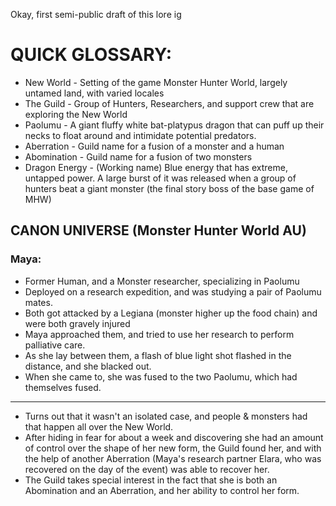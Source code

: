 ---
---
Okay, first semi-public draft of this lore ig

# QUICK GLOSSARY:
- New World - Setting of the game Monster Hunter World, largely untamed land, with varied locales
- The Guild - Group of Hunters, Researchers, and support crew that are exploring the New World
- Paolumu - A giant fluffy white bat-platypus dragon that can puff up their necks to float around and intimidate potential predators.
- Aberration - Guild name for a fusion of a monster and a human
- Abomination - Guild name for a fusion of two monsters
- Dragon Energy - (Working name) Blue energy that has extreme, untapped power. A large burst of it was released when a group of hunters beat a giant monster (the final story boss of the base game of MHW)

## CANON UNIVERSE (Monster Hunter World AU)
### Maya:
- Former Human, and a Monster researcher, specializing in Paolumu
- Deployed on a research expedition, and was studying a pair of Paolumu mates.
- Both got attacked by a Legiana (monster higher up the food chain) and were both gravely injured
- Maya approached them, and tried to use her research to perform palliative care.
- As she lay between them, a flash of blue light shot flashed in the distance, and she blacked out.
- When she came to, she was fused to the two Paolumu, which had themselves fused.
-------
- Turns out that it wasn't an isolated case, and people & monsters had that happen all over the New World.
- After hiding in fear for about a week and discovering she had an amount of control over the shape of her new form, the Guild found her, and with the help of another Aberration (Maya's research partner Elara, who was recovered on the day of the event) was able to recover her.
- The Guild takes special interest in the fact that she is both an Abomination and an Aberration, and her ability to control her form.